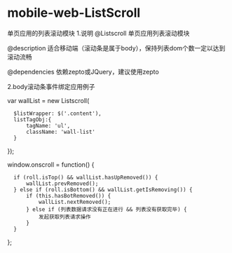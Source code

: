 # mobile-web-ListScroll
 单页应用的列表滚动模块
1.说明
 @Listscroll   单页应用列表滚动模块
 
 @description  适合移动端（滚动条是属于body），保持列表dom个数一定以达到滚动流畅
 
 @dependencies 依赖zepto或JQuery，建议使用zepto
 
2.body滚动条事件绑定应用例子

  var wallList = new Listscroll(
  
      $listWrapper: $('.content'),
      listTagObj:{
          tagName: 'ul',
          className: 'wall-list'
      }
      
  });

  window.onscroll = function() {
  
      if (roll.isTop() && wallList.hasUpRemoved()) {
          wallList.prevRemoved();
      } else if (roll.isBottom() && wallList.getIsRemoving()) {
          if (this.hasBotRemoved()) {
              wallList.nextRemoved();
          } else if (列表数据请求没有正在进行 && 列表没有获取完毕) {
              发起获取列表请求操作
          }
      }
      
  };
